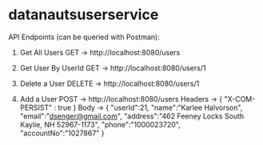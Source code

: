 # datanautsuserservice

API Endpoints (can be queried with Postman):

1. Get All Users
GET -> http://localhost:8080/users

2. Get User By UserId
GET -> http://localhost:8080/users/1

3. Delete a User
DELETE -> http://localhost:8080/users/1

4. Add a User
POST -> http://localhost:8080/users
Headers -> { "X-COM-PERSIST" : true }
Body ->
{
   "userId":21,
   "name":"Karlee Halvorson",
   "email":"dsenger@gmail.com",
   "address":"462 Feeney Locks South Kaylie, NH 52967-1173",
   "phone":"1000023720",
   "accountNo":"1027867"
}
